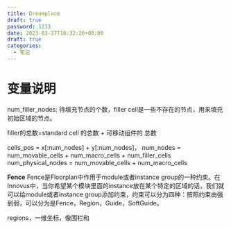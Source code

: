```yaml
---
title: Dreamplace
draft: true
password: 1233
date: 2023-03-27T16:32:20+08:00
draft: true
categories:
  - 笔记
---
```


# 变量说明

num_filler_nodes:  待填充节点的个数，filler cell是一些不存在的节点，用来填充初始区域的节点。

filler的总数=standard cell 的总数 + 可移动组件的 总数

cells_pos = x[:num_nodes] + y[:num_nodes]，
num_nodes = num_movable_cells + num_macro_cells + num_filler_cells
num_physical_nodes = num_movable_cells + num_macro_cells

**Fence**
Fence是Floorplan中作用于module或者instance group的一种约束。在Innovus中，当你希望某个模块里面的instance放在某个特定的区域的话，我们就可以给module或者instance group添加约束，约束可以分为四种：按照约束由强到弱，可以分为是Fence，Region，Guide，SoftGuide。

regions，一维坐标，像围栏和